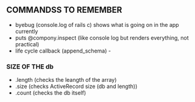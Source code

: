 ## COMMANDSS TO REMEMBER
- byebug (console.log of rails c) shows what is going on in the app currently
- puts @compony.inspect (like console log but renders everything, not practical)
- life cycle callback (append_schema) -

### SIZE OF THE db
- .length (checks the leangth of the array)
- .size (checks ActiveRecord size (db and length))
- .count (checks the db itself)